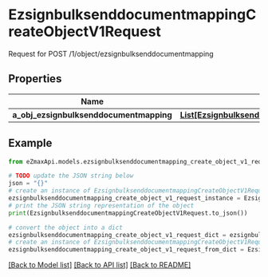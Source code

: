 # EzsignbulksenddocumentmappingCreateObjectV1Request

Request for POST /1/object/ezsignbulksenddocumentmapping

## Properties

Name | Type | Description | Notes
------------ | ------------- | ------------- | -------------
**a_obj_ezsignbulksenddocumentmapping** | [**List[EzsignbulksenddocumentmappingRequestCompound]**](EzsignbulksenddocumentmappingRequestCompound.md) |  | 

## Example

```python
from eZmaxApi.models.ezsignbulksenddocumentmapping_create_object_v1_request import EzsignbulksenddocumentmappingCreateObjectV1Request

# TODO update the JSON string below
json = "{}"
# create an instance of EzsignbulksenddocumentmappingCreateObjectV1Request from a JSON string
ezsignbulksenddocumentmapping_create_object_v1_request_instance = EzsignbulksenddocumentmappingCreateObjectV1Request.from_json(json)
# print the JSON string representation of the object
print(EzsignbulksenddocumentmappingCreateObjectV1Request.to_json())

# convert the object into a dict
ezsignbulksenddocumentmapping_create_object_v1_request_dict = ezsignbulksenddocumentmapping_create_object_v1_request_instance.to_dict()
# create an instance of EzsignbulksenddocumentmappingCreateObjectV1Request from a dict
ezsignbulksenddocumentmapping_create_object_v1_request_from_dict = EzsignbulksenddocumentmappingCreateObjectV1Request.from_dict(ezsignbulksenddocumentmapping_create_object_v1_request_dict)
```
[[Back to Model list]](../README.md#documentation-for-models) [[Back to API list]](../README.md#documentation-for-api-endpoints) [[Back to README]](../README.md)


